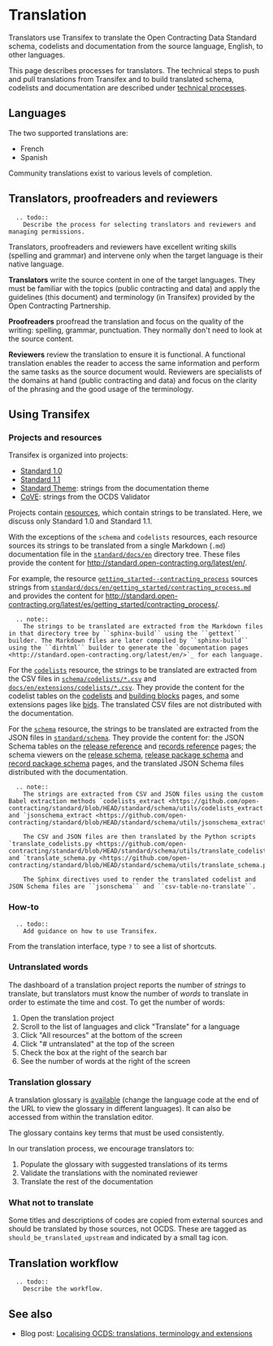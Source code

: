 # Translation

Translators use Transifex to translate the Open Contracting Data Standard schema, codelists and documentation from the source language, English, to other languages.

This page describes processes for translators. The technical steps to push and pull translations from Transifex and to build translated schema, codelists and documentation are described under [technical processes](technical/index).

## Languages

The two supported translations are:

* French
* Spanish

Community translations exist to various levels of completion.

## Translators, proofreaders and reviewers

```eval_rst
  .. todo::
    Describe the process for selecting translators and reviewers and managing permissions.
```

Translators, proofreaders and reviewers have excellent writing skills (spelling and grammar) and intervene only when the target language is their native language.

**Translators** write the source content in one of the target languages. They must be familiar with the topics (public contracting and data) and apply the guidelines (this document) and terminology (in Transifex) provided by the Open Contracting Partnership.

**Proofreaders** proofread the translation and focus on the quality of the writing: spelling, grammar, punctuation. They normally don't need to look at the source content.

**Reviewers** review the translation to ensure it is functional. A functional translation enables the reader to access the same information and perform the same tasks as the source document would. Reviewers are specialists of the domains at hand (public contracting and data) and focus on the clarity of the phrasing and the good usage of the terminology.

## Using Transifex

### Projects and resources

Transifex is organized into projects:

* [Standard 1.0](https://www.transifex.com/OpenDataServices/open-contracting-standard-1-0/dashboard/)
* [Standard 1.1](https://www.transifex.com/OpenDataServices/open-contracting-standard-1-1/dashboard/)
* [Standard Theme](https://www.transifex.com/OpenDataServices/open-contracting-standard-theme/dashboard/): strings from the documentation theme
* [CoVE](https://www.transifex.com/OpenDataServices/cove/dashboard/): strings from the OCDS Validator

Projects contain [resources](https://www.transifex.com/OpenDataServices/open-contracting-standard-1-1/content/), which contain strings to be translated. Here, we discuss only Standard 1.0 and Standard 1.1.

With the exceptions of the `schema` and `codelists` resources, each resource sources its strings to be translated from a single Markdown (`.md`) documentation file in the [`standard/docs/en`](https://github.com/open-contracting/standard/tree/HEAD/standard/docs/en) directory tree. These files provide the content for <http://standard.open-contracting.org/latest/en/>.

For example, the resource [`getting_started--contracting_process`](https://www.transifex.com/OpenDataServices/open-contracting-standard-1-1/translate/#es/getting_started--contracting_process/111787219) sources strings from [`standard/docs/en/getting_started/contracting_process.md`](https://github.com/open-contracting/standard/blob/HEAD/standard/docs/en/getting_started/contracting_process.md) and provides the content for <http://standard.open-contracting.org/latest/es/getting_started/contracting_process/>.

```eval_rst
  .. note::
    The strings to be translated are extracted from the Markdown files in that directory tree by ``sphinx-build`` using the ``gettext`` builder. The Markdown files are later compiled by ``sphinx-build`` using the ``dirhtml`` builder to generate the `documentation pages <http://standard.open-contracting.org/latest/en/>`_ for each language.
```

For the [`codelists`](https://www.transifex.com/OpenDataServices/open-contracting-standard-1-1/translate/#es/codelists/76986036) resource, the strings to be translated are extracted from the CSV files in [`schema/codelists/*.csv`](https://github.com/open-contracting/standard/tree/HEAD/standard/schema/codelists) and [`docs/en/extensions/codelists/*.csv`](https://github.com/open-contracting/standard/tree/HEAD/standard/docs/en/extensions/codelists). They provide the content for the codelist tables on the [codelists](http://standard.open-contracting.org/latest/es/schema/codelists/) and [building blocks](http://standard.open-contracting.org/latest/es/getting_started/building_blocks/) pages, and some extensions pages like [bids](http://standard.open-contracting.org/latest/es/extensions/bids/). The translated CSV files are not distributed with the documentation.

For the [`schema`](https://www.transifex.com/OpenDataServices/open-contracting-standard-1-1/translate/#es/schema/76882756) resource, the strings to be translated are extracted from the JSON files in [`standard/schema`](https://github.com/open-contracting/standard/tree/HEAD/standard/schema). They provide the content for: the JSON Schema tables on the [release reference](http://standard.open-contracting.org/latest/es/schema/reference/) and [records reference](http://standard.open-contracting.org/latest/es/schema/records_reference/) pages; the schema viewers on the [release schema](http://standard.open-contracting.org/latest/es/schema/release/), [release package schema](http://standard.open-contracting.org/latest/es/schema/release_package/) and [record package schema](http://standard.open-contracting.org/latest/es/schema/record_package/) pages, and the translated JSON Schema files distributed with the documentation.

```eval_rst
  .. note::
    The strings are extracted from CSV and JSON files using the custom Babel extraction methods `codelists_extract <https://github.com/open-contracting/standard/blob/HEAD/standard/schema/utils/codelists_extract.py>`_ and `jsonschema_extract <https://github.com/open-contracting/standard/blob/HEAD/standard/schema/utils/jsonschema_extract.py>`_.

    The CSV and JSON files are then translated by the Python scripts `translate_codelists.py <https://github.com/open-contracting/standard/blob/HEAD/standard/schema/utils/translate_codelists.py>`_ and `translate_schema.py <https://github.com/open-contracting/standard/blob/HEAD/standard/schema/utils/translate_schema.py>`_.

    The Sphinx directives used to render the translated codelist and JSON Schema files are ``jsonschema`` and ``csv-table-no-translate``.
```

### How-to

```eval_rst
  .. todo::
    Add guidance on how to use Transifex.
```

From the translation interface, type `?` to see a list of shortcuts.

### Untranslated words

The dashboard of a translation project reports the number of *strings* to translate, but translators must know the number of *words* to translate in order to estimate the time and cost. To get the number of words:

1. Open the translation project
1. Scroll to the list of languages and click "Translate" for a language
1. Click "All resources" at the bottom of the screen
1. Click "# untranslated" at the top of the screen
1. Check the box at the right of the search bar
1. See the number of words at the right of the screen

### Translation glossary

A translation glossary is [available](https://www.transifex.com/OpenDataServices/open-contracting-standard-1-1/glossary/en/) (change the language code at the end of the URL to view the glossary in different languages). It can also be accessed from within the translation editor.

The glossary contains key terms that must be used consistently.

In our translation process, we encourage translators to:

1. Populate the glossary with suggested translations of its terms
1. Validate the translations with the nominated reviewer
1. Translate the rest of the documentation

### What not to translate

Some titles and descriptions of codes are copied from external sources and should be translated by those sources, not OCDS. These are tagged as `should_be_translated_upstream` and indicated by a small tag icon.

## Translation workflow

```eval_rst
  .. todo::
    Describe the workflow.
```

## See also

* Blog post: [Localising OCDS: translations, terminology and extensions](https://www.open-contracting.org/2016/07/26/localising-ocds-translations-terminology-extensions/)
